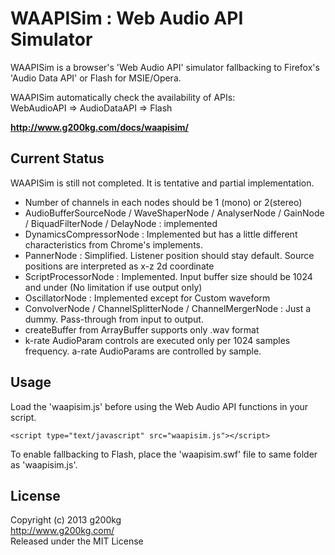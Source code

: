 # WAAPISim : Web Audio API Simulator

WAAPISim is a browser's 'Web Audio API' simulator fallbacking to Firefox's 'Audio Data API' or Flash for MSIE/Opera.

WAAPISim automatically check the availability of APIs:  
WebAudioAPI => AudioDataAPI => Flash

**<http://www.g200kg.com/docs/waapisim/>**


## Current Status

WAAPISim is still not completed. It is tentative and partial implementation.

* Number of channels in each nodes should be 1 (mono) or 2(stereo)
* AudioBufferSourceNode / WaveShaperNode / AnalyserNode / GainNode / BiquadFilterNode / DelayNode : implemented
* DynamicsCompressorNode : Implemented but has a little different characteristics from Chrome's implements.
* PannerNode : Simplified. Listener position should stay default. Source positions are interpreted as x-z 2d coordinate
* ScriptProcessorNode : Implemented. Input buffer size should be 1024 and under (No limitation if use output only)
* OscillatorNode : Implemented except for Custom waveform
* ConvolverNode / ChannelSplitterNode / ChannelMergerNode : Just a dummy. Pass-through from input to output.
* createBuffer from ArrayBuffer supports only .wav format
* k-rate AudioParam controls are executed only per 1024 samples frequency. a-rate AudioParams are controlled by sample.

## Usage

Load the 'waapisim.js' before using the Web Audio API functions in your script.

`<script type="text/javascript" src="waapisim.js"></script>`

To enable fallbacking to Flash, place the 'waapisim.swf' file to same folder as 'waapisim.js'.

## License
Copyright (c) 2013 g200kg  
<http://www.g200kg.com/>  
Released under the MIT License
